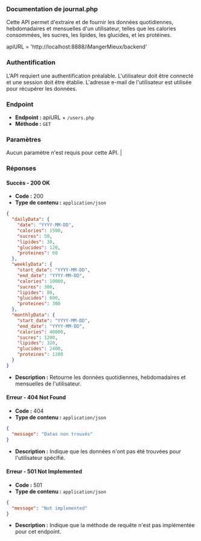 ### Documentation de journal.php

Cette API permet d'extraire et de fournir les données quotidiennes, hebdomadaires et mensuelles d'un utilisateur, telles que les calories consommées, les sucres, les lipides, les glucides, et les protéines.

apiURL = 'http://localhost:8888/iMangerMieux/backend'

### Authentification

L'API requiert une authentification préalable. L'utilisateur doit être connecté et une session doit être établie. L'adresse e-mail de l'utilisateur est utilisée pour récupérer les données.

### Endpoint

- **Endpoint :** apiURL + `/users.php`
- **Méthode :** `GET`

### Paramètres

Aucun paramètre n'est requis pour cette API. |

### Réponses

#### Succès - 200 OK

- **Code :** 200
- **Type de contenu :** `application/json`

```json
{
  "dailyData": {
    "date": "YYYY-MM-DD",
    "calories": 1500,
    "sucres": 50,
    "lipides": 30,
    "glucides": 120,
    "proteines": 60
  },
  "weeklyData": {
    "start_date": "YYYY-MM-DD",
    "end_date": "YYYY-MM-DD",
    "calories": 10000,
    "sucres": 300,
    "lipides": 80,
    "glucides": 600,
    "proteines": 300
  },
  "monthlyData": {
    "start_date": "YYYY-MM-DD",
    "end_date": "YYYY-MM-DD",
    "calories": 40000,
    "sucres": 1200,
    "lipides": 320,
    "glucides": 2400,
    "proteines": 1200
  }
}
```

- **Description :** Retourne les données quotidiennes, hebdomadaires et mensuelles de l'utilisateur.

#### Erreur - 404 Not Found

- **Code :** 404
- **Type de contenu :** `application/json`

```json
{
  "message": "Datas non trouvés"
}
```

- **Description :** Indique que les données n'ont pas été trouvées pour l'utilisateur spécifié.

#### Erreur - 501 Not Implemented

- **Code :** 501
- **Type de contenu :** `application/json`

```json
{
  "message": "Not implemented"
}
```

- **Description :** Indique que la méthode de requête n'est pas implémentée pour cet endpoint.
